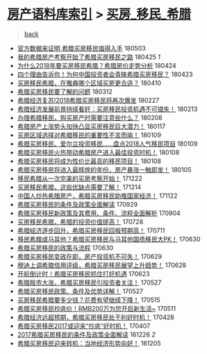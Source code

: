 [房产语料库索引](../../README.md)  > [买房_移民_希腊](买房_移民_希腊.md)
====
> [back](../README.md)

- [官方数据来证明 希腊买房移民值得入手](http://jkwz.applinzi.com/ittc/7098828773770396679.html#%E5%AE%98%E6%96%B9%E6%95%B0%E6%8D%AE%E6%9D%A5%E8%AF%81%E6%98%8E+%E5%B8%8C%E8%85%8A%E4%B9%B0%E6%88%BF%E7%A7%BB%E6%B0%91%E5%80%BC%E5%BE%97%E5%85%A5%E6%89%8B) 180503  
- [我的希腊房产考察开始了希腊买房移民之路](http://jkwz.applinzi.com/ittc/7096018287345533969.html#%E6%88%91%E7%9A%84%E5%B8%8C%E8%85%8A%E6%88%BF%E4%BA%A7%E8%80%83%E5%AF%9F%E5%BC%80%E5%A7%8B%E4%BA%86%E5%B8%8C%E8%85%8A%E4%B9%B0%E6%88%BF%E7%A7%BB%E6%B0%91%E4%B9%8B%E8%B7%AF) 180425 *1* 
- [为什么2018年要买房移民希腊？希腊房价走势分析](http://jkwz.applinzi.com/ittc/7095502025452422155.html#%E4%B8%BA%E4%BB%80%E4%B9%882018%E5%B9%B4%E8%A6%81%E4%B9%B0%E6%88%BF%E7%A7%BB%E6%B0%91%E5%B8%8C%E8%85%8A%EF%BC%9F%E5%B8%8C%E8%85%8A%E6%88%BF%E4%BB%B7%E8%B5%B0%E5%8A%BF%E5%88%86%E6%9E%90) 180424  
- [四个理由告诉你！为何中国投资者会青睐希腊买房移民？](http://jkwz.applinzi.com/ittc/7095172486713050128.html#%E5%9B%9B%E4%B8%AA%E7%90%86%E7%94%B1%E5%91%8A%E8%AF%89%E4%BD%A0%EF%BC%81%E4%B8%BA%E4%BD%95%E4%B8%AD%E5%9B%BD%E6%8A%95%E8%B5%84%E8%80%85%E4%BC%9A%E9%9D%92%E7%9D%90%E5%B8%8C%E8%85%8A%E4%B9%B0%E6%88%BF%E7%A7%BB%E6%B0%91%EF%BC%9F) 180423  
- [买房移民希腊，在雅典哪个区域买房更合适？](http://jkwz.applinzi.com/ittc/7090341645306561553.html#%E4%B9%B0%E6%88%BF%E7%A7%BB%E6%B0%91%E5%B8%8C%E8%85%8A%EF%BC%8C%E5%9C%A8%E9%9B%85%E5%85%B8%E5%93%AA%E4%B8%AA%E5%8C%BA%E5%9F%9F%E4%B9%B0%E6%88%BF%E6%9B%B4%E5%90%88%E9%80%82%EF%BC%9F) 180410  
- [希腊买房移民要了解的问题](http://jkwz.applinzi.com/ittc/7077673115566212103.html#%E5%B8%8C%E8%85%8A%E4%B9%B0%E6%88%BF%E7%A7%BB%E6%B0%91%E8%A6%81%E4%BA%86%E8%A7%A3%E7%9A%84%E9%97%AE%E9%A2%98) 180312  
- [希腊经济复苏!2018希腊买房移民将再次爆发](http://jkwz.applinzi.com/ittc/7074758498397455370.html#%E5%B8%8C%E8%85%8A%E7%BB%8F%E6%B5%8E%E5%A4%8D%E8%8B%8F%212018%E5%B8%8C%E8%85%8A%E4%B9%B0%E6%88%BF%E7%A7%BB%E6%B0%91%E5%B0%86%E5%86%8D%E6%AC%A1%E7%88%86%E5%8F%91) 180227  
- [希腊经济发展前景持续看好：买房移民投资机遇不可错失！](http://jkwz.applinzi.com/ittc/7069636176141354001.html#%E5%B8%8C%E8%85%8A%E7%BB%8F%E6%B5%8E%E5%8F%91%E5%B1%95%E5%89%8D%E6%99%AF%E6%8C%81%E7%BB%AD%E7%9C%8B%E5%A5%BD%EF%BC%9A%E4%B9%B0%E6%88%BF%E7%A7%BB%E6%B0%91%E6%8A%95%E8%B5%84%E6%9C%BA%E9%81%87%E4%B8%8D%E5%8F%AF%E9%94%99%E5%A4%B1%EF%BC%81) 180213  
- [办理希腊移民，购买房产时需要注意些什么？](http://jkwz.applinzi.com/ittc/7067796528603595786.html#%E5%8A%9E%E7%90%86%E5%B8%8C%E8%85%8A%E7%A7%BB%E6%B0%91%EF%BC%8C%E8%B4%AD%E4%B9%B0%E6%88%BF%E4%BA%A7%E6%97%B6%E9%9C%80%E8%A6%81%E6%B3%A8%E6%84%8F%E4%BA%9B%E4%BB%80%E4%B9%88%EF%BC%9F) 180208  
- [希腊房产上涨势头加快凸显买房移民巨大潜力！](http://jkwz.applinzi.com/ittc/7059615804125873158.html#%E5%B8%8C%E8%85%8A%E6%88%BF%E4%BA%A7%E4%B8%8A%E6%B6%A8%E5%8A%BF%E5%A4%B4%E5%8A%A0%E5%BF%AB%E5%87%B8%E6%98%BE%E4%B9%B0%E6%88%BF%E7%A7%BB%E6%B0%91%E5%B7%A8%E5%A4%A7%E6%BD%9C%E5%8A%9B%EF%BC%81) 180117  
- [买房区域选择对希腊移民的重要性不言而喻！](http://jkwz.applinzi.com/ittc/7056641495447110667.html#%E4%B9%B0%E6%88%BF%E5%8C%BA%E5%9F%9F%E9%80%89%E6%8B%A9%E5%AF%B9%E5%B8%8C%E8%85%8A%E7%A7%BB%E6%B0%91%E7%9A%84%E9%87%8D%E8%A6%81%E6%80%A7%E4%B8%8D%E8%A8%80%E8%80%8C%E5%96%BB%EF%BC%81) 180109  
- [希腊买房移民、爱尔兰投资移民……盘点2018人气移民项目](http://jkwz.applinzi.com/ittc/7056513507686614022.html#%E5%B8%8C%E8%85%8A%E4%B9%B0%E6%88%BF%E7%A7%BB%E6%B0%91%E3%80%81%E7%88%B1%E5%B0%94%E5%85%B0%E6%8A%95%E8%B5%84%E7%A7%BB%E6%B0%91%E2%80%A6%E2%80%A6%E7%9B%98%E7%82%B92018%E4%BA%BA%E6%B0%94%E7%A7%BB%E6%B0%91%E9%A1%B9%E7%9B%AE) 180109  
- [希腊买房移民火热带动希腊房产进入最佳投资时机！](http://jkwz.applinzi.com/ittc/7056294018646803463.html#%E5%B8%8C%E8%85%8A%E4%B9%B0%E6%88%BF%E7%A7%BB%E6%B0%91%E7%81%AB%E7%83%AD%E5%B8%A6%E5%8A%A8%E5%B8%8C%E8%85%8A%E6%88%BF%E4%BA%A7%E8%BF%9B%E5%85%A5%E6%9C%80%E4%BD%B3%E6%8A%95%E8%B5%84%E6%97%B6%E6%9C%BA%EF%BC%81) 180108  
- [希腊买房移民将成为性价比最高的移民项目！](http://jkwz.applinzi.com/ittc/7056266426749289482.html#%E5%B8%8C%E8%85%8A%E4%B9%B0%E6%88%BF%E7%A7%BB%E6%B0%91%E5%B0%86%E6%88%90%E4%B8%BA%E6%80%A7%E4%BB%B7%E6%AF%94%E6%9C%80%E9%AB%98%E7%9A%84%E7%A7%BB%E6%B0%91%E9%A1%B9%E7%9B%AE%EF%BC%81) 180108  
- [希腊买房移民将进入最辉煌的年份，房产暴涨一触即发！](http://jkwz.applinzi.com/ittc/7055160868143105034.html#%E5%B8%8C%E8%85%8A%E4%B9%B0%E6%88%BF%E7%A7%BB%E6%B0%91%E5%B0%86%E8%BF%9B%E5%85%A5%E6%9C%80%E8%BE%89%E7%85%8C%E7%9A%84%E5%B9%B4%E4%BB%BD%EF%BC%8C%E6%88%BF%E4%BA%A7%E6%9A%B4%E6%B6%A8%E4%B8%80%E8%A7%A6%E5%8D%B3%E5%8F%91%EF%BC%81) 180105  
- [移民希腊从一次完美的买房考察开始！](http://jkwz.applinzi.com/ittc/7049967051722982416.html#%E7%A7%BB%E6%B0%91%E5%B8%8C%E8%85%8A%E4%BB%8E%E4%B8%80%E6%AC%A1%E5%AE%8C%E7%BE%8E%E7%9A%84%E4%B9%B0%E6%88%BF%E8%80%83%E5%AF%9F%E5%BC%80%E5%A7%8B%EF%BC%81) 171222  
- [买房移民希腊，这些优缺点需要了解！](http://jkwz.applinzi.com/ittc/7046989520367518737.html#%E4%B9%B0%E6%88%BF%E7%A7%BB%E6%B0%91%E5%B8%8C%E8%85%8A%EF%BC%8C%E8%BF%99%E4%BA%9B%E4%BC%98%E7%BC%BA%E7%82%B9%E9%9C%80%E8%A6%81%E4%BA%86%E8%A7%A3%EF%BC%81) 171214  
- [中国人炒热希腊房产，希腊买房移民助推国家经济！](http://jkwz.applinzi.com/ittc/7038829831570064400.html#%E4%B8%AD%E5%9B%BD%E4%BA%BA%E7%82%92%E7%83%AD%E5%B8%8C%E8%85%8A%E6%88%BF%E4%BA%A7%EF%BC%8C%E5%B8%8C%E8%85%8A%E4%B9%B0%E6%88%BF%E7%A7%BB%E6%B0%91%E5%8A%A9%E6%8E%A8%E5%9B%BD%E5%AE%B6%E7%BB%8F%E6%B5%8E%EF%BC%81) 171122  
- [希腊买房移民的条件及政策全面解读](http://jkwz.applinzi.com/ittc/7018723454675846161.html#%E5%B8%8C%E8%85%8A%E4%B9%B0%E6%88%BF%E7%A7%BB%E6%B0%91%E7%9A%84%E6%9D%A1%E4%BB%B6%E5%8F%8A%E6%94%BF%E7%AD%96%E5%85%A8%E9%9D%A2%E8%A7%A3%E8%AF%BB) 170929  
- [希腊买房移民新政策及其费用、条件、流程全面解析](http://jkwz.applinzi.com/ittc/7009484704083084304.html#%E5%B8%8C%E8%85%8A%E4%B9%B0%E6%88%BF%E7%A7%BB%E6%B0%91%E6%96%B0%E6%94%BF%E7%AD%96%E5%8F%8A%E5%85%B6%E8%B4%B9%E7%94%A8%E3%80%81%E6%9D%A1%E4%BB%B6%E3%80%81%E6%B5%81%E7%A8%8B%E5%85%A8%E9%9D%A2%E8%A7%A3%E6%9E%90) 170904  
- [买房移民希腊，希腊的投资价值提高！](http://jkwz.applinzi.com/ittc/6995300024412800017.html#%E4%B9%B0%E6%88%BF%E7%A7%BB%E6%B0%91%E5%B8%8C%E8%85%8A%EF%BC%8C%E5%B8%8C%E8%85%8A%E7%9A%84%E6%8A%95%E8%B5%84%E4%BB%B7%E5%80%BC%E6%8F%90%E9%AB%98%EF%BC%81) 170728  
- [希腊经济逐步回升，希腊买房移民回报预期高！](http://jkwz.applinzi.com/ittc/6989092709925913617.html#%E5%B8%8C%E8%85%8A%E7%BB%8F%E6%B5%8E%E9%80%90%E6%AD%A5%E5%9B%9E%E5%8D%87%EF%BC%8C%E5%B8%8C%E8%85%8A%E4%B9%B0%E6%88%BF%E7%A7%BB%E6%B0%91%E5%9B%9E%E6%8A%A5%E9%A2%84%E6%9C%9F%E9%AB%98%EF%BC%81) 170711  
- [移民希腊或马耳他？希腊买房移民与马耳他国债移民大PK！](http://jkwz.applinzi.com/ittc/6985011860238500869.html#%E7%A7%BB%E6%B0%91%E5%B8%8C%E8%85%8A%E6%88%96%E9%A9%AC%E8%80%B3%E4%BB%96%EF%BC%9F%E5%B8%8C%E8%85%8A%E4%B9%B0%E6%88%BF%E7%A7%BB%E6%B0%91%E4%B8%8E%E9%A9%AC%E8%80%B3%E4%BB%96%E5%9B%BD%E5%80%BA%E7%A7%BB%E6%B0%91%E5%A4%A7PK%EF%BC%81) 170630  
- [希腊买房移民的政策与流程](http://jkwz.applinzi.com/ittc/6984899685096358916.html#%E5%B8%8C%E8%85%8A%E4%B9%B0%E6%88%BF%E7%A7%BB%E6%B0%91%E7%9A%84%E6%94%BF%E7%AD%96%E4%B8%8E%E6%B5%81%E7%A8%8B) 170630  
- [希腊买房移民变政在即，房产投资机不可失！](http://jkwz.applinzi.com/ittc/6984647354442318852.html#%E5%B8%8C%E8%85%8A%E4%B9%B0%E6%88%BF%E7%A7%BB%E6%B0%91%E5%8F%98%E6%94%BF%E5%9C%A8%E5%8D%B3%EF%BC%8C%E6%88%BF%E4%BA%A7%E6%8A%95%E8%B5%84%E6%9C%BA%E4%B8%8D%E5%8F%AF%E5%A4%B1%EF%BC%81) 170629  
- [穆迪上调希腊信用评级，希腊买房移民展望上升趋势！](http://jkwz.applinzi.com/ittc/6984278655545902085.html#%E7%A9%86%E8%BF%AA%E4%B8%8A%E8%B0%83%E5%B8%8C%E8%85%8A%E4%BF%A1%E7%94%A8%E8%AF%84%E7%BA%A7%EF%BC%8C%E5%B8%8C%E8%85%8A%E4%B9%B0%E6%88%BF%E7%A7%BB%E6%B0%91%E5%B1%95%E6%9C%9B%E4%B8%8A%E5%8D%87%E8%B6%8B%E5%8A%BF%EF%BC%81) 170628  
- [开航倒计时！希腊买房移民抓住打好机遇](http://jkwz.applinzi.com/ittc/6982327460367434757.html#%E5%BC%80%E8%88%AA%E5%80%92%E8%AE%A1%E6%97%B6%EF%BC%81%E5%B8%8C%E8%85%8A%E4%B9%B0%E6%88%BF%E7%A7%BB%E6%B0%91%E6%8A%93%E4%BD%8F%E6%89%93%E5%A5%BD%E6%9C%BA%E9%81%87) 170623  
- [希腊股市大涨，希腊买房移民引投资者关注！](http://jkwz.applinzi.com/ittc/6972336195710223364.html#%E5%B8%8C%E8%85%8A%E8%82%A1%E5%B8%82%E5%A4%A7%E6%B6%A8%EF%BC%8C%E5%B8%8C%E8%85%8A%E4%B9%B0%E6%88%BF%E7%A7%BB%E6%B0%91%E5%BC%95%E6%8A%95%E8%B5%84%E8%80%85%E5%85%B3%E6%B3%A8%EF%BC%81) 170527  
- [希腊买房移民政策、条件及优势详解！](http://jkwz.applinzi.com/ittc/6972334681168020485.html#%E5%B8%8C%E8%85%8A%E4%B9%B0%E6%88%BF%E7%A7%BB%E6%B0%91%E6%94%BF%E7%AD%96%E3%80%81%E6%9D%A1%E4%BB%B6%E5%8F%8A%E4%BC%98%E5%8A%BF%E8%AF%A6%E8%A7%A3%EF%BC%81) 170527  
- [买房移民希腊要多少钱？花费有望继续下降！](http://jkwz.applinzi.com/ittc/6967943805683631108.html#%E4%B9%B0%E6%88%BF%E7%A7%BB%E6%B0%91%E5%B8%8C%E8%85%8A%E8%A6%81%E5%A4%9A%E5%B0%91%E9%92%B1%EF%BC%9F%E8%8A%B1%E8%B4%B9%E6%9C%89%E6%9C%9B%E7%BB%A7%E7%BB%AD%E4%B8%8B%E9%99%8D%EF%BC%81) 170515  
- [希腊买房移民抄底价！RMB200万为您开启新生活~](http://jkwz.applinzi.com/ittc/6966347607801594884.html#%E5%B8%8C%E8%85%8A%E4%B9%B0%E6%88%BF%E7%A7%BB%E6%B0%91%E6%8A%84%E5%BA%95%E4%BB%B7%EF%BC%81RMB200%E4%B8%87%E4%B8%BA%E6%82%A8%E5%BC%80%E5%90%AF%E6%96%B0%E7%94%9F%E6%B4%BB%7E) 170511  
- [希腊经济远超预期，希腊买房移民处于利好时机！](http://jkwz.applinzi.com/ittc/6961636222207296516.html#%E5%B8%8C%E8%85%8A%E7%BB%8F%E6%B5%8E%E8%BF%9C%E8%B6%85%E9%A2%84%E6%9C%9F%EF%BC%8C%E5%B8%8C%E8%85%8A%E4%B9%B0%E6%88%BF%E7%A7%BB%E6%B0%91%E5%A4%84%E4%BA%8E%E5%88%A9%E5%A5%BD%E6%97%B6%E6%9C%BA%EF%BC%81) 170428  
- [希腊买房移民2017或迎来“抄底”好时机！](http://jkwz.applinzi.com/ittc/6953843064618615812.html#%E5%B8%8C%E8%85%8A%E4%B9%B0%E6%88%BF%E7%A7%BB%E6%B0%912017%E6%88%96%E8%BF%8E%E6%9D%A5%E2%80%9C%E6%8A%84%E5%BA%95%E2%80%9D%E5%A5%BD%E6%97%B6%E6%9C%BA%EF%BC%81) 170407  
- [2017希腊买房移民的条件及政策全面解读](http://jkwz.applinzi.com/ittc/6915988805420319748.html#2017%E5%B8%8C%E8%85%8A%E4%B9%B0%E6%88%BF%E7%A7%BB%E6%B0%91%E7%9A%84%E6%9D%A1%E4%BB%B6%E5%8F%8A%E6%94%BF%E7%AD%96%E5%85%A8%E9%9D%A2%E8%A7%A3%E8%AF%BB) 161226 *2* 
- [希腊买房移民迎来转机：当地经济形势向好！](http://jkwz.applinzi.com/ittc/6908194083108815877.html#%E5%B8%8C%E8%85%8A%E4%B9%B0%E6%88%BF%E7%A7%BB%E6%B0%91%E8%BF%8E%E6%9D%A5%E8%BD%AC%E6%9C%BA%EF%BC%9A%E5%BD%93%E5%9C%B0%E7%BB%8F%E6%B5%8E%E5%BD%A2%E5%8A%BF%E5%90%91%E5%A5%BD%EF%BC%81) 161205  
